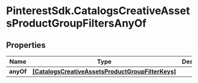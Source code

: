 # PinterestSdk.CatalogsCreativeAssetsProductGroupFiltersAnyOf

## Properties

Name | Type | Description | Notes
------------ | ------------- | ------------- | -------------
**anyOf** | [**[CatalogsCreativeAssetsProductGroupFilterKeys]**](CatalogsCreativeAssetsProductGroupFilterKeys.md) |  | 


